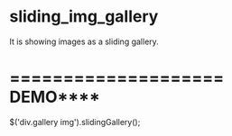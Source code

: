 sliding_img_gallery
===================

It is showing images as a sliding gallery.

====================
******DEMO**********
====================

$('div.gallery img').slidingGallery();
